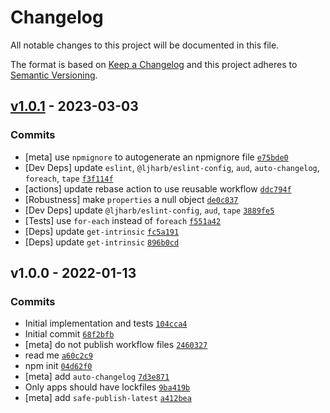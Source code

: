 # Changelog

All notable changes to this project will be documented in this file.

The format is based on [Keep a Changelog](https://keepachangelog.com/en/1.0.0/)
and this project adheres to [Semantic Versioning](https://semver.org/spec/v2.0.0.html).

## [v1.0.1](https://github.com/inspect-js/available-regexp-flags/compare/v1.0.0...v1.0.1) - 2023-03-03

### Commits

- [meta] use `npmignore` to autogenerate an npmignore file [`e75bde0`](https://github.com/inspect-js/available-regexp-flags/commit/e75bde0313db00c4f0a7fc5536842556124bee27)
- [Dev Deps] update `eslint`, `@ljharb/eslint-config`, `aud`, `auto-changelog`, `foreach`, `tape` [`f3f114f`](https://github.com/inspect-js/available-regexp-flags/commit/f3f114fb0776cbaefc9d82f830ede4cb4fed84f6)
- [actions] update rebase action to use reusable workflow [`ddc794f`](https://github.com/inspect-js/available-regexp-flags/commit/ddc794faf2054e0c44740d83bd4ae2ae3375795b)
- [Robustness] make `properties` a null object [`de0c837`](https://github.com/inspect-js/available-regexp-flags/commit/de0c837ac649d3aa70de5cab8639ec2a19d11380)
- [Dev Deps] update `@ljharb/eslint-config`, `aud`, `tape` [`3889fe5`](https://github.com/inspect-js/available-regexp-flags/commit/3889fe5309a9c3d3d82b8f248f72a70eb3fc5d30)
- [Tests] use `for-each` instead of `foreach` [`f551a42`](https://github.com/inspect-js/available-regexp-flags/commit/f551a42ff76291fdcf555cf6bb6c3f3a6bbc3b19)
- [Deps] update `get-intrinsic` [`fc5a191`](https://github.com/inspect-js/available-regexp-flags/commit/fc5a19161cee3c3be9ff5b9ec23c717a14d56f69)
- [Deps] update `get-intrinsic` [`896b0cd`](https://github.com/inspect-js/available-regexp-flags/commit/896b0cd0ee15963ef3f983d034e93e3bb3232b81)

## v1.0.0 - 2022-01-13

### Commits

- Initial implementation and tests [`104cca4`](https://github.com/inspect-js/available-regexp-flags/commit/104cca4bd0de020defe37cb9a172f28bf046f859)
- Initial commit [`68f2bfb`](https://github.com/inspect-js/available-regexp-flags/commit/68f2bfb9b5935c2695944fca7fc9d3f116515754)
- [meta] do not publish workflow files [`2460327`](https://github.com/inspect-js/available-regexp-flags/commit/24603274e87f902369f89c202fd3ae93094bb02a)
- read me [`a60c2c9`](https://github.com/inspect-js/available-regexp-flags/commit/a60c2c9fcdb25ac7087e658296e2da6784dd8435)
- npm init [`04d62f0`](https://github.com/inspect-js/available-regexp-flags/commit/04d62f03dd5b12239b9487899d6fc28da2e69b59)
- [meta] add `auto-changelog` [`7d3e871`](https://github.com/inspect-js/available-regexp-flags/commit/7d3e871ebf6d6f3e93a83e84603c8a340928cd4a)
- Only apps should have lockfiles [`9ba419b`](https://github.com/inspect-js/available-regexp-flags/commit/9ba419b3fd3945911b85800a3285dc5983f74f43)
- [meta] add `safe-publish-latest` [`a412bea`](https://github.com/inspect-js/available-regexp-flags/commit/a412bea2d01853e494be9a52ca6fdbb96c60b72c)
